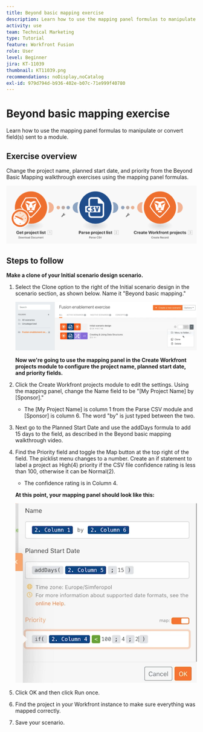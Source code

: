 ```yaml
---
title: Beyond basic mapping exercise
description: Learn how to use the mapping panel formulas to manipulate or convert field(s) sent to a module.
activity: use
team: Technical Marketing
type: Tutorial
feature: Workfront Fusion
role: User
level: Beginner
jira: KT-11039
thumbnail: KT11039.png
recommendations: noDisplay,noCatalog
exl-id: 979d794d-b936-402e-b07c-71e999f40780
---
```

# Beyond basic mapping exercise

Learn how to use the mapping panel formulas to manipulate or convert field(s) sent to a module.

## Exercise overview

Change the project name, planned start date, and priority from the Beyond Basic Mapping walkthrough exercises using the mapping panel formulas.

   ![Beyond Basic Mapping Image 1](../12-exercises/assets/beyond-basic-mapping-walkthrough-1.png)

## Steps to follow

   **Make a clone of your Initial scenario design scenario.**

1. Select the Clone option to the right of the Initial scenario design in the scenario section, as shown below. Name it "Beyond basic mapping."

   ![Beyond Basic Mapping Image 2](../12-exercises/assets/beyond-basic-mapping-walkthrough-2.png)

   **Now we're going to use the mapping panel in the Create Workfront projects module to configure the project name, planned start date, and priority fields.**

1. Click the Create Workfront projects module to edit the settings. Using the mapping panel, change the Name field to be "[My Project Name] by [Sponsor]."

   + The [My Project Name] is column 1 from the Parse CSV module and [Sponsor] is column 6. The word "by" is just typed between the two.

1. Next go to the Planned Start Date and use the addDays formula to add 15 days to the field, as described in the Beyond basic mapping walkthrough video.
1. Find the Priority field and toggle the Map button at the top right of the field. The picklist menu changes to a number. Create an if statement to label a project as High(4) priority if the CSV file confidence rating is less than 100, otherwise it can be Normal(2).

   + The confidence rating is in Column 4.

   **At this point, your mapping panel should look like this:**

   ![Beyond Basic Mapping Image 3](../12-exercises/assets/beyond-basic-mapping-walkthrough-3.png)

1. Click OK and then click Run once.
1. Find the project in your Workfront instance to make sure everything was mapped correctly.
1. Save your scenario.
